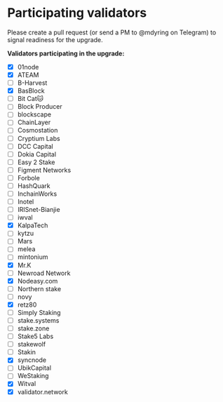# Participating validators

Please create a pull request (or send a PM to @mdyring on Telegram) to signal readiness for the upgrade.

**Validators participating in the upgrade:**
* [x] 01node
* [x] ATEAM
* [ ] B-Harvest
* [x] BasBlock
* [ ] Bit Cat🐱
* [ ] Block Producer
* [ ] blockscape
* [ ] ChainLayer
* [ ] Cosmostation
* [ ] Cryptium Labs
* [ ] DCC Capital
* [ ] Dokia Capital
* [ ] Easy 2 Stake
* [ ] Figment Networks
* [ ] Forbole
* [ ] HashQuark
* [ ] InchainWorks
* [ ] Inotel
* [ ] IRISnet-Bianjie
* [ ] iwval
* [x] KalpaTech
* [ ] kytzu
* [ ] Mars
* [ ] melea
* [ ] mintonium
* [x] Mr.K
* [ ] Newroad Network
* [x] Nodeasy.com
* [ ] Northern stake
* [ ] novy
* [x] retz80
* [ ] Simply Staking
* [ ] stake.systems
* [ ] stake.zone
* [ ] Stake5 Labs
* [ ] stakewolf
* [ ] Stakin
* [x] syncnode
* [ ] UbikCapital
* [ ] WeStaking
* [x] Witval
* [x] validator.network